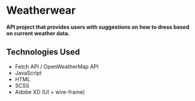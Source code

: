 # Weatherwear

**API project that provides users with suggestions on how to dress based on current weather data.**

## Technologies Used

- Fetch API / OpenWeatherMap API
- JavaScript
- HTML
- SCSS
- Adobe XD (UI + wire-frame)

